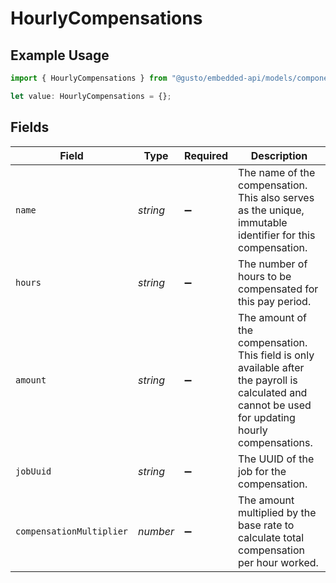 # HourlyCompensations

## Example Usage

```typescript
import { HourlyCompensations } from "@gusto/embedded-api/models/components";

let value: HourlyCompensations = {};
```

## Fields

| Field                                                                                                                                              | Type                                                                                                                                               | Required                                                                                                                                           | Description                                                                                                                                        |
| -------------------------------------------------------------------------------------------------------------------------------------------------- | -------------------------------------------------------------------------------------------------------------------------------------------------- | -------------------------------------------------------------------------------------------------------------------------------------------------- | -------------------------------------------------------------------------------------------------------------------------------------------------- |
| `name`                                                                                                                                             | *string*                                                                                                                                           | :heavy_minus_sign:                                                                                                                                 | The name of the compensation. This also serves as the unique, immutable identifier for this compensation.                                          |
| `hours`                                                                                                                                            | *string*                                                                                                                                           | :heavy_minus_sign:                                                                                                                                 | The number of hours to be compensated for this pay period.                                                                                         |
| `amount`                                                                                                                                           | *string*                                                                                                                                           | :heavy_minus_sign:                                                                                                                                 | The amount of the compensation. This field is only available after the payroll is calculated and cannot be used for updating hourly compensations. |
| `jobUuid`                                                                                                                                          | *string*                                                                                                                                           | :heavy_minus_sign:                                                                                                                                 | The UUID of the job for the compensation.                                                                                                          |
| `compensationMultiplier`                                                                                                                           | *number*                                                                                                                                           | :heavy_minus_sign:                                                                                                                                 | The amount multiplied by the base rate to calculate total compensation per hour worked.                                                            |